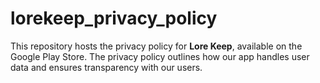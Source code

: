 # lorekeep_privacy_policy
This repository hosts the privacy policy for **Lore Keep**, available on the Google Play Store. The privacy policy outlines how our app handles user data and ensures transparency with our users.
